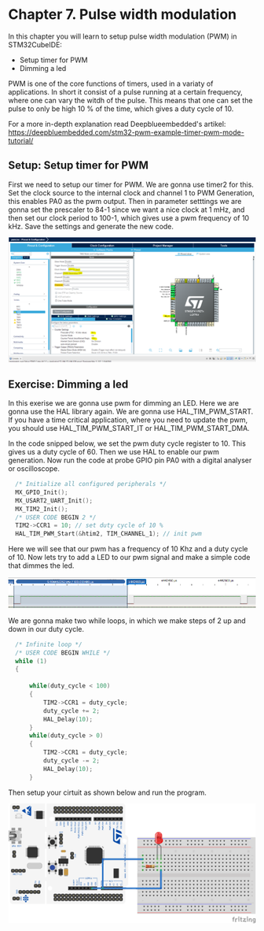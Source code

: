 # Chapter 7. Pulse width modulation
In this chapter you will learn to setup pulse width modulation (PWM) in STM32CubeIDE:

- Setup timer for PWM
- Dimming a led

PWM is one of the core functions of timers, used in a variaty of applications. In short it consist of a pulse running at a certain frequency, where one can vary the witdh of the pulse. This means that one can set the pulse to only be high 10 % of the time, which gives a duty cycle of 10. 

For a more in-depth explanation read Deepblueembedded's artikel: https://deepbluembedded.com/stm32-pwm-example-timer-pwm-mode-tutorial/

## Setup: Setup timer for PWM

First we need to setup our timer for PWM. We are gonna use timer2 for this. Set the clock source to the internal clock and channel 1 to PWM Generation, this enables PA0 as the pwm output. Then in parameter setttings we are gonna set the prescaler to 84-1 since we want a nice clock at 1 mHz, and then set our clock period to 100-1, which gives use a pwm frequency of 10 kHz. Save the settings and generate the new code.

<p align="center">
    <img src = "setup_pwm_timer.png", width="800">
</p>


## Exercise: Dimming a led

In this exerise we are gonna use pwm for dimming an LED. Here we are gonna use the HAL library again. We are gonna use HAL_TIM_PWM_START. If you have a time critical application, where you need to update the pwm, you should use HAL_TIM_PWM_START_IT or HAL_TIM_PWM_START_DMA.

In the code snipped below, we set the pwm duty cycle register to 10. This gives us a duty cycle of 60. Then we use HAL to enable our pwm generation. Now run the code at probe GPIO pin PA0 with a digital analyser or oscilloscope.  
```c
  /* Initialize all configured peripherals */
  MX_GPIO_Init();
  MX_USART2_UART_Init();
  MX_TIM2_Init();
  /* USER CODE BEGIN 2 */
  TIM2->CCR1 = 10; // set duty cycle of 10 %
  HAL_TIM_PWM_Start(&htim2, TIM_CHANNEL_1); // init pwm
```
Here we will see that our pwm has a frequency of 10 Khz and a duty cycle of 10. Now lets try to add a LED to our pwm signal and make a simple code that dimmes the led.

<p align="center">
    <img src = "10kHz_10dc.png", width="800">
</p>

We are gonna make two while loops, in which we make steps of 2 up and down in our duty cycle.

```c
  /* Infinite loop */
  /* USER CODE BEGIN WHILE */
  while (1)
  {

      while(duty_cycle < 100)
      {
          TIM2->CCR1 = duty_cycle;
          duty_cycle += 2;
          HAL_Delay(10);
      }
      while(duty_cycle > 0)
      {
          TIM2->CCR1 = duty_cycle;
          duty_cycle -= 2;
          HAL_Delay(10);
      }

```

Then setup your cirtuit as shown below and run the program.

<p align="center">
    <img src = "pwm_led_bb.png", width="800">
</p>
